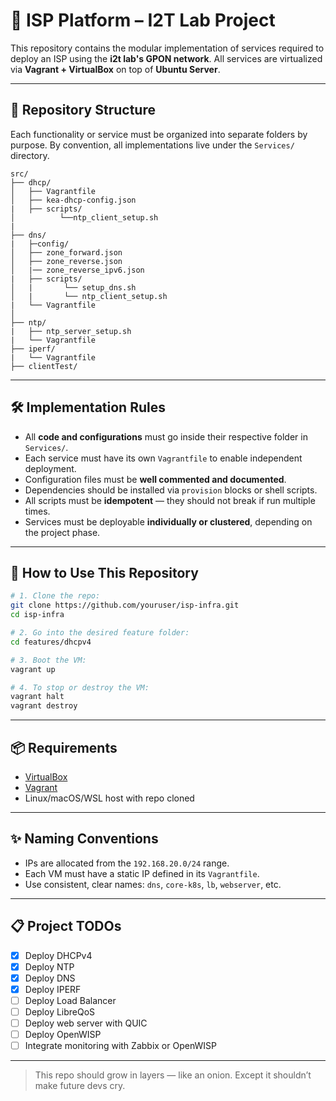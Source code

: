 
# 🧠 ISP Platform – I2T Lab Project

This repository contains the modular implementation of services required to deploy an ISP using the **i2t lab's GPON network**. All services are virtualized via **Vagrant + VirtualBox** on top of **Ubuntu Server**.

---

## 📁 Repository Structure

Each functionality or service must be organized into separate folders by purpose. By convention, all implementations live under the `Services/` directory.

```
src/
├── dhcp/
│   ├── Vagrantfile
│   ├── kea-dhcp-config.json
|   ├── scripts/
│          └──ntp_client_setup.sh
|
├── dns/
|   ├─config/
│   ├── zone_forward.json
│   ├── zone_reverse.json
│   |── zone_reverse_ipv6.json
|   ├── scripts/
│   |       └── setup_dns.sh
│   |       └── ntp_client_setup.sh
|   └── Vagrantfile
│
├── ntp/
|   ├── ntp_server_setup.sh
|   └── Vagrantfile
├── iperf/
|   └── Vagrantfile
├── clientTest/

```

---

## 🛠️ Implementation Rules

- All **code and configurations** must go inside their respective folder in `Services/`.
- Each service must have its own `Vagrantfile` to enable independent deployment.
- Configuration files must be **well commented and documented**.
- Dependencies should be installed via `provision` blocks or shell scripts.
- All scripts must be **idempotent** — they should not break if run multiple times.
- Services must be deployable **individually or clustered**, depending on the project phase.

---

## 🚀 How to Use This Repository

```bash
# 1. Clone the repo:
git clone https://github.com/youruser/isp-infra.git
cd isp-infra

# 2. Go into the desired feature folder:
cd features/dhcpv4

# 3. Boot the VM:
vagrant up

# 4. To stop or destroy the VM:
vagrant halt
vagrant destroy
```

---

## 📦 Requirements

- [VirtualBox](https://www.virtualbox.org/)
- [Vagrant](https://www.vagrantup.com/)
- Linux/macOS/WSL host with repo cloned

---

## ✨ Naming Conventions

- IPs are allocated from the `192.168.20.0/24` range.
- Each VM must have a static IP defined in its `Vagrantfile`.
- Use consistent, clear names: `dns`, `core-k8s`, `lb`, `webserver`, etc.

---

## 📋 Project TODOs

- [x] Deploy DHCPv4
- [x] Deploy NTP
- [x] Deploy DNS
- [x] Deploy IPERF
- [ ] Deploy Load Balancer
- [ ] Deploy LibreQoS
- [ ] Deploy web server with QUIC
- [ ] Deploy OpenWISP
- [ ] Integrate monitoring with Zabbix or OpenWISP

---

> This repo should grow in layers — like an onion. Except it shouldn’t make future devs cry.

